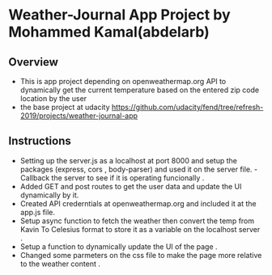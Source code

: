 # Weather-Journal App Project by Mohammed Kamal(abdelarb)

## Overview
- This is app project depending on openweathermap.org API to dynamically get the current temperature based on the entered zip code location by the user 
- the base project at udacity 
https://github.com/udacity/fend/tree/refresh-2019/projects/weather-journal-app
## Instructions
- Setting up the server.js as a localhost at port 8000  and setup the packages (express, cors , body-parser) and used it on the server file.
-Callback the server to see if it is operating funcionally .
- Added GET and post routes to get the user data and update the UI dynamically by it.
- Created API crederntials at openweathermap.org and included it at the app.js file.
- Setup async function to fetch the weather  then convert the temp from Kavin To Celesius format to store it as a variable on the localhost server .
- Setup a function to dynamically update the UI of the page .
- Changed some parmeters on the css file to make the page more relative to the weather content .
